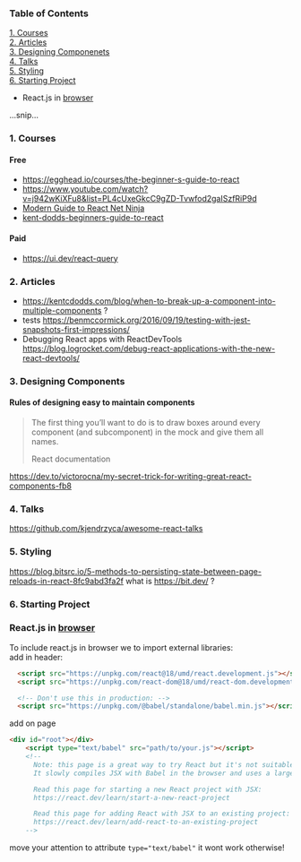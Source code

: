 ### Table of Contents  
[1. Courses](#courses)  
[2. Articles](#articles)  
[3. Designing Componenets](#components)  
[4. Talks](#talks)  
[5. Styling](#styling)  
[6. Starting Project](#starting)  
  - React.js in [browser](#react-in-browser)  


...snip...    


<a name="courses"></a>
### 1. Courses
#### Free
- https://egghead.io/courses/the-beginner-s-guide-to-react
- https://www.youtube.com/watch?v=j942wKiXFu8&list=PL4cUxeGkcC9gZD-Tvwfod2gaISzfRiP9d
- [Modern Guide to React Net Ninja](./net-ninja-course-outline.md)
- [kent-dodds-beginners-guide-to-react](./kent-dodds-beginners-guide-to-react-outline.md)
#### Paid
- https://ui.dev/react-query
<a name="articles"></a>
### 2. Articles
- https://kentcdodds.com/blog/when-to-break-up-a-component-into-multiple-components ?
- tests https://benmccormick.org/2016/09/19/testing-with-jest-snapshots-first-impressions/
- Debugging React apps with ReactDevTools https://blog.logrocket.com/debug-react-applications-with-the-new-react-devtools/
<a name="components"></a>  
### 3. Designing Components
#### Rules of designing easy to maintain components 

> The first thing you’ll want to do is to draw boxes around every component (and subcomponent) in the mock and give them all names.  
> 
> React documentation

https://dev.to/victorocna/my-secret-trick-for-writing-great-react-components-fb8
<a name="talks"></a>
### 4. Talks
https://github.com/kjendrzyca/awesome-react-talks
<a name="styling"></a>
### 5. Styling
https://blog.bitsrc.io/5-methods-to-persisting-state-between-page-reloads-in-react-8fc9abd3fa2f
what is https://bit.dev/ ?

<a name="starting"></a>
### 6. Starting Project
<a name="react-in-browser"></a>
### React.js in [browser](#react-in-browser)
To include react.js in browser we to import external libraries:  
add in header:  
```html
  <script src="https://unpkg.com/react@18/umd/react.development.js"></script>
  <script src="https://unpkg.com/react-dom@18/umd/react-dom.development.js"></script>

  <!-- Don't use this in production: -->
  <script src="https://unpkg.com/@babel/standalone/babel.min.js"></script>
```
add on page
```html
<div id="root"></div>
    <script type="text/babel" src="path/to/your.js"></script>
    <!--
      Note: this page is a great way to try React but it's not suitable for production.
      It slowly compiles JSX with Babel in the browser and uses a large development build of React.

      Read this page for starting a new React project with JSX:
      https://react.dev/learn/start-a-new-react-project

      Read this page for adding React with JSX to an existing project:
      https://react.dev/learn/add-react-to-an-existing-project
    -->
```
move your attention to attribute `type="text/babel"` it wont work otherwise!  
  
